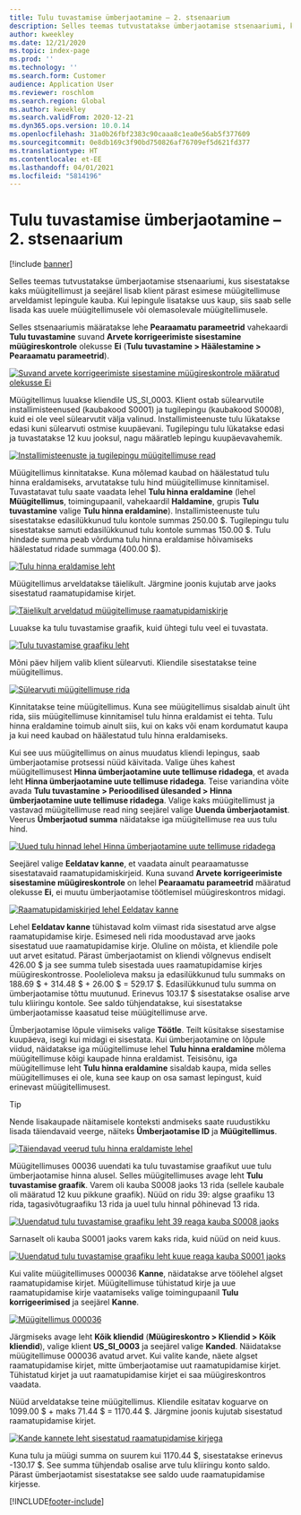 ```yaml
---
title: Tulu tuvastamise ümberjaotamine – 2. stsenaarium
description: Selles teemas tutvustatakse ümberjaotamise stsenaariumi, kus sisestatakse kaks müügitellimust ja seejärel lisab klient pärast esimese müügitellimuse arveldamist lepingule kauba. Kui lepingule lisatakse uus kaup, siis saab selle lisada kas uuele müügitellimusele või olemasolevale müügitellimusele.
author: kweekley
ms.date: 12/21/2020
ms.topic: index-page
ms.prod: ''
ms.technology: ''
ms.search.form: Customer
audience: Application User
ms.reviewer: roschlom
ms.search.region: Global
ms.author: kweekley
ms.search.validFrom: 2020-12-21
ms.dyn365.ops.version: 10.0.14
ms.openlocfilehash: 31a0b26fbf2383c90caaa8c1ea0e56ab5f377609
ms.sourcegitcommit: 0e8db169c3f90bd750826af76709ef5d621fd377
ms.translationtype: HT
ms.contentlocale: et-EE
ms.lasthandoff: 04/01/2021
ms.locfileid: "5814196"
---
```

# <a name="revenue-recognition-reallocation--scenario-2"></a>Tulu tuvastamise ümberjaotamine – 2. stsenaarium

[!include [banner](../includes/banner.md)]

Selles teemas tutvustatakse ümberjaotamise stsenaariumi, kus sisestatakse kaks müügitellimust ja seejärel lisab klient pärast esimese müügitellimuse arveldamist lepingule kauba. Kui lepingule lisatakse uus kaup, siis saab selle lisada kas uuele müügitellimusele või olemasolevale müügitellimusele.

Selles stsenaariumis määratakse lehe **Pearaamatu parameetrid** vahekaardi **Tulu tuvastamine** suvand **Arvete korrigeerimiste sisestamine müügireskontrole** olekusse **Ei** (**Tulu tuvastamine \> Häälestamine \> Pearaamatu parameetrid**).

[![Suvand arvete korrigeerimiste sisestamine müügireskontrole määratud olekusse Ei](./media/12_rev-rec-scenarios.png)](./media/12_rev-rec-scenarios.png)

Müügitellimus luuakse kliendile US\_SI\_0003. Klient ostab sülearvutile installimisteenused (kaubakood S0001) ja tugilepingu (kaubakood S0008), kuid ei ole veel sülearvutit välja valinud. Installimisteenuste tulu lükatakse edasi kuni sülearvuti ostmise kuupäevani. Tugilepingu tulu lükatakse edasi ja tuvastatakse 12 kuu jooksul, nagu määratleb lepingu kuupäevavahemik.

[![Installimisteenuste ja tugilepingu müügitellimuse read](./media/13_rev-rec-scenarios.png)](./media/13_rev-rec-scenarios.png)

Müügitellimus kinnitatakse. Kuna mõlemad kaubad on häälestatud tulu hinna eraldamiseks, arvutatakse tulu hind müügitellimuse kinnitamisel. Tuvastatavat tulu saate vaadata lehel **Tulu hinna eraldamine** (lehel **Müügitellimus**, toimingupaanil, vahekaardil **Haldamine**, grupis **Tulu tuvastamine** valige **Tulu hinna eraldamine**). Installimisteenuste tulu sisestatakse edasilükkunud tulu kontole summas 250.00 $. Tugilepingu tulu sisestatakse samuti edasilükkunud tulu kontole summas 150.00 $. Tulu hindade summa peab võrduma tulu hinna eraldamise hõivamiseks häälestatud ridade summaga (400.00 $).

[![Tulu hinna eraldamise leht](./media/14_rev-rec-scenarios.png)](./media/14_rev-rec-scenarios.png)

Müügitellimus arveldatakse täielikult. Järgmine joonis kujutab arve jaoks sisestatud raamatupidamise kirjet.

[![Täielikult arveldatud müügitellimuse raamatupidamiskirje](./media/15_rev-rec-scenarios.png)](./media/15_rev-rec-scenarios.png)

Luuakse ka tulu tuvastamise graafik, kuid ühtegi tulu veel ei tuvastata.

[![Tulu tuvastamise graafiku leht](./media/16_rev-rec-scenarios.png)](./media/16_rev-rec-scenarios.png)

Mõni päev hiljem valib klient sülearvuti. Kliendile sisestatakse teine müügitellimus.

[![Sülearvuti müügitellimuse rida](./media/17_rev-rec-scenarios.png)](./media/17_rev-rec-scenarios.png)

Kinnitatakse teine müügitellimus. Kuna see müügitellimus sisaldab ainult üht rida, siis müügitellimuse kinnitamisel tulu hinna eraldamist ei tehta. Tulu hinna eraldamine toimub ainult siis, kui on kaks või enam kordumatut kaupa ja kui need kaubad on häälestatud tulu hinna eraldamiseks.

Kui see uus müügitellimus on ainus muudatus kliendi lepingus, saab ümberjaotamise protsessi nüüd käivitada. Valige ühes kahest müügitellimusest **Hinna ümberjaotamine uute tellimuse ridadega**, et avada leht **Hinna ümberjaotamine uute tellimuse ridadega**. Teise variandina võite avada **Tulu tuvastamine \> Perioodilised ülesanded \> Hinna ümberjaotamine uute tellimuse ridadega**. Valige kaks müügitellimust ja vastavad müügitellimuse read ning seejärel valige **Uuenda ümberjaotamist**. Veerus **Ümberjaotud summa** näidatakse iga müügitellimuse rea uus tulu hind.

[![Uued tulu hinnad lehel Hinna ümberjaotamine uute tellimuse ridadega](./media/18_rev-rec-scenarios.png)](./media/18_rev-rec-scenarios.png)

Seejärel valige **Eeldatav kanne**, et vaadata ainult pearaamatusse sisestatavaid raamatupidamiskirjeid. Kuna suvand **Arvete korrigeerimiste sisestamine müügireskontrole** on lehel **Pearaamatu parameetrid** määratud olekusse **Ei**, ei muutu ümberjaotamise töötlemisel müügireskontros midagi.

[![Raamatupidamiskirjed lehel Eeldatav kanne](./media/19_rev-rec-scenarios.png)](./media/19_rev-rec-scenarios.png)

Lehel **Eeldatav kanne** tühistavad kolm viimast rida sisestatud arve algse raamatupidamise kirje. Esimesed neli rida moodustavad arve jaoks sisestatud uue raamatupidamise kirje. Oluline on mõista, et kliendile pole uut arvet esitatud. Pärast ümberjaotamist on kliendi võlgnevus endiselt 426.00 $ ja see summa tuleb sisestada uues raamatupidamise kirjes müügireskontrosse. Poolelioleva maksu ja edasilükkunud tulu summaks on 188.69 $ + 314.48 $ + 26.00 $ = 529.17 $. Edasilükkunud tulu summa on ümberjaotamise tõttu muutunud. Erinevus 103.17 $ sisestatakse osalise arve tulu kliiringu kontole. See saldo tühjendatakse, kui sisestatakse ümberjaotamisse kaasatud teise müügitellimuse arve.

Ümberjaotamise lõpule viimiseks valige **Töötle**. Teilt küsitakse sisestamise kuupäeva, isegi kui midagi ei sisestata. Kui ümberjaotamine on lõpule viidud, näidatakse iga müügitellimuse lehel **Tulu hinna eraldamine** mõlema müügitellimuse kõigi kaupade hinna eraldamist. Teisisõnu, iga müügitellimuse leht **Tulu hinna eraldamine** sisaldab kaupa, mida selles müügitellimuses ei ole, kuna see kaup on osa samast lepingust, kuid erinevast müügitellimusest.

> [!TIP]
> Nende lisakaupade näitamisele konteksti andmiseks saate ruudustikku lisada täiendavaid veerge, näiteks **Ümberjaotamise ID** ja **Müügitellimus**.
> 
> [![Täiendavad veerud tulu hinna eraldamiste lehel](./media/20_rev-rec-scenarios.png)](./media/20_rev-rec-scenarios.png)

Müügitellimuses 00036 uuendati ka tulu tuvastamise graafikut uue tulu ümberjaotamise hinna alusel. Selles müügitellimuses avage leht **Tulu tuvastamise graafik**. Varem oli kauba S0008 jaoks 13 rida (sellele kaubale oli määratud 12 kuu pikkune graafik). Nüüd on ridu 39: algse graafiku 13 rida, tagasivõtugraafiku 13 rida ja uuel tulu hinnal põhinevad 13 rida.

[![Uuendatud tulu tuvastamise graafiku leht 39 reaga kauba S0008 jaoks](./media/21_rev-rec-scenarios.png)](./media/21_rev-rec-scenarios.png)

Sarnaselt oli kauba S0001 jaoks varem kaks rida, kuid nüüd on neid kuus.

[![Uuendatud tulu tuvastamise graafiku leht kuue reaga kauba S0001 jaoks](./media/22_rev-rec-scenarios.png)](./media/22_rev-rec-scenarios.png)

Kui valite müügitellimuses 000036 **Kanne**, näidatakse arve töölehel algset raamatupidamise kirjet. Müügitellimuse tühistatud kirje ja uue raamatupidamise kirje vaatamiseks valige toimingupaanil **Tulu korrigeerimised** ja seejärel **Kanne**.

[![Müügitellimus 000036](./media/23_rev-rec-scenarios.png)](./media/23_rev-rec-scenarios.png)

Järgmiseks avage leht **Kõik kliendid** (**Müügireskontro \> Kliendid \> Kõik kliendid**), valige klient **US\_SI\_0003** ja seejärel valige **Kanded**. Näidatakse müügitellimuse 000036 avatud arvet. Kui valite kande, näete algset raamatupidamise kirjet, mitte ümberjaotamise uut raamatupidamise kirjet. Tühistatud kirjet ja uut raamatupidamise kirjet ei saa müügireskontros vaadata.

Nüüd arveldatakse teine müügitellimus. Kliendile esitatav koguarve on 1099.00 $ + maks 71.44 $ = 1170.44 $. Järgmine joonis kujutab sisestatud raamatupidamise kirjet.

[![Kande kannete leht sisestatud raamatupidamise kirjega](./media/24_rev-rec-scenarios.png)](./media/24_rev-rec-scenarios.png)

Kuna tulu ja müügi summa on suurem kui 1170.44 $, sisestatakse erinevus -130.17 $. See summa tühjendab osalise arve tulu kliiringu konto saldo. Pärast ümberjaotamist sisestatakse see saldo uude raamatupidamise kirjesse.


[!INCLUDE[footer-include](../../includes/footer-banner.md)]